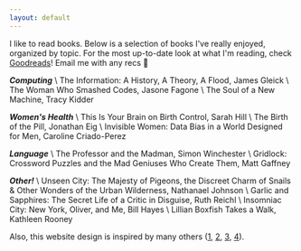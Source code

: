 ```yaml
---
layout: default
---
```


I like to read books. Below is a selection of books I've really enjoyed, organized by topic. For the most up-to-date look at what I'm reading, check [Goodreads](https://www.goodreads.com/user/show/76521824-divya-shanmugam)! Email me with any recs 🎉

***Computing*** \\
The Information: A History, A Theory, A Flood, James Gleick \\
The Woman Who Smashed Codes, Jasone Fagone \\
The Soul of a New Machine, Tracy Kidder 

***Women's Health*** \\
This Is Your Brain on Birth Control, Sarah Hill \\
The Birth of the Pill, Jonathan Eig \\
Invisible Women: Data Bias in a World Designed for Men, Caroline Criado-Perez

***Language*** \\
The Professor and the Madman, Simon Winchester \\
Gridlock: Crossword Puzzles and the Mad Geniuses Who Create Them, Matt Gaffney

***Other!*** \\
Unseen City: The Majesty of Pigeons, the Discreet Charm of Snails & Other Wonders of the Urban Wilderness, Nathanael Johnson \\
Garlic and Sapphires: The Secret Life of a Critic in Disguise, Ruth Reichl \\
Insomniac City: New York, Oliver, and Me, Bill Hayes \\
Lillian Boxfish Takes a Walk, Kathleen Rooney

Also, this website design is inspired by many others ([1](https://github.com/ankitsultana/researcher), [2](https://josejg.com), [3](https://nadia.xyz), [4](https://harinisuresh.com)).